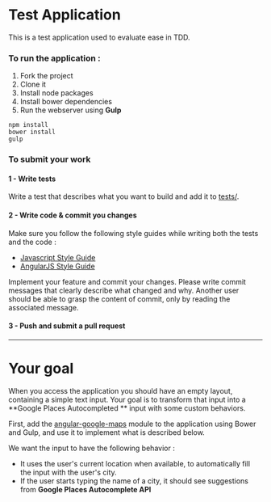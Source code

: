 Test Application
=====================

This is a test application used to evaluate ease in TDD.

### To run the application :
 1. Fork the project
 2. Clone it
 3. Install node packages
 4. Install bower dependencies
 5. Run the webserver using **Gulp**
```
npm install
bower install
gulp
```

### To submit your work
#### 1 - Write tests

Write a test that describes what you want to build and add it to [tests/](tests/).

#### 2 - Write code & commit you changes

Make sure you follow the following style guides while writing both the tests and the code :
- [Javascript Style Guide](https://github.com/airbnb/javascript)
- [AngularJS Style Guide](https://github.com/johnpapa/angular-styleguide/blob/master/a1/README.md)

Implement your feature and commit your changes.
Please write commit messages that clearly describe what changed and why. Another user should be able to grasp the content of commit, only by reading the associated message.

#### 3 - Push and submit a pull request

---
Your goal
===

When you access the application you should have an empty layout, containing a simple text input. Your goal is to transform that input into a **Google Places Autocompleted ** input with some custom behaviors.

First, add the [angular-google-maps](https://angular-ui.github.io/angular-google-maps/#!/) module to the application using Bower and Gulp, and use it to implement what is described below.

We want the input to have the following behavior :
- It uses the user's current location when available, to automatically fill the input with the user's city.
- If the user starts typing the name of a city, it should see suggestions from **Google Places Autocomplete API**
